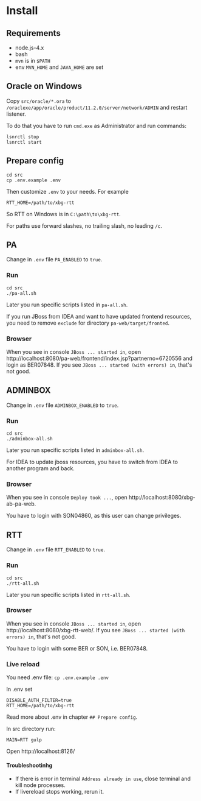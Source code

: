 # Install

## Requirements

- node.js-4.x
- bash
- `mvn` is in `$PATH`
- env `MVN_HOME` and `JAVA_HOME` are set

## Oracle on Windows

Copy `src/oracle/*.ora` to `/oraclexe/app/oracle/product/11.2.0/server/network/ADMIN` and restart listener.

To do that you have to run `cmd.exe` as Administrator and run commands:

```
lsnrctl stop
lsnrctl start
```

## Prepare config

```
cd src
cp .env.example .env
```

Then customize `.env` to your needs. For example

```
RTT_HOME=/path/to/xbg-rtt
```

So RTT on Windows is in `C:\path\to\xbg-rtt`.

For paths use forward slashes, no trailing slash, no leading `/c`.

## PA

Change in `.env` file `PA_ENABLED` to `true`.

### Run

```
cd src
./pa-all.sh
```

Later you run specific scripts listed in `pa-all.sh`.

If you run JBoss from IDEA and want to have updated frontend resources, you need to remove `exclude` for directory `pa-web/target/fronted`.

### Browser

When you see in console `JBoss ... started in`, open http://localhost:8080/pa-web/frontend/index.jsp?partnerno=6720556 and login as BER07848. If you see `JBoss ... started (with errors) in`, that's not good.


## ADMINBOX

Change in `.env` file `ADMINBOX_ENABLED` to `true`.

### Run

```
cd src
./adminbox-all.sh
```

Later you run specific scripts listed in `adminbox-all.sh`.

For IDEA to update jboss resources, you have to switch from IDEA to another program and back.

### Browser

When you see in console `Deploy took ...`, open http://localhost:8080/xbg-ab-pa-web.

You have to login with SON04860, as this user can change privileges.


## RTT

Change in `.env` file `RTT_ENABLED` to `true`.

### Run

```
cd src
./rtt-all.sh
```

Later you run specific scripts listed in `rtt-all.sh`.

### Browser

When you see in console `JBoss ... started in`, open http://localhost:8080/xbg-rtt-web/. If you see `JBoss ... started (with errors) in`, that's not good.

You have to login with some BER or SON, i.e. BER07848.

### Live reload

You need .env file: `cp .env.example .env`

In .env set

```
DISABLE_AUTH_FILTER=true
RTT_HOME=/path/to/xbg-rtt
```

Read more about .env in chapter `## Prepare config`.

In src directory run:

`MAIN=RTT gulp`

Open http://localhost:8126/

#### Troubleshootinhg

- If there is error in terminal `Address already in use`, close terminal and kill node processes.
- If livereload stops working, rerun it.
